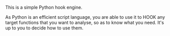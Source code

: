 This is a simple Python hook engine.

As Python is an efficient script language, you are able to use it to HOOK any target functions that you want to analyse, so as to know what you need.
It's up to you to decide how to use them.